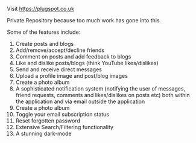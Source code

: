 Visit https://plugspot.co.uk
 
Private Repository because too much work has gone into this.

Some of the features include:

1. Create posts and blogs
2. Add/remove/accept/decline friends
3. Comment on posts and add feedback to blogs
4. Like and dislike posts/blogs (think YouTube likes/dislikes)
5. Send and receive direct messages
6. Upload a profile image and post/blog images
7. Create a photo album
8. A sophisticated notification system (notifying the user of messages, friend requests, comments and likes/dislikes on posts etc) both within the application and via email outside the application
9. Create a photo album
10. Toggle your email subscription status
11. Reset forgotten password
12. Extensive Search/Filtering functionality
13. A stunning dark-mode
